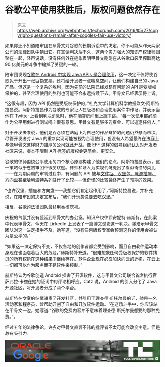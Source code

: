 # 谷歌公平使用获胜后，版权问题依然存在

> 原文：<https://web.archive.org/web/https://techcrunch.com/2016/05/27/copyright-questions-remain-after-googles-fair-use-victory/>

如果你还不知道陪审团在甲骨文对谷歌的长期诉讼中的决定，你不可能从昨天两家公司的法律团队中猜出它。在宣读判决后不久，这两个实力强大的知识产权律师团聚在一起，轻声说话，没有任何外在迹象表明甲骨文刚刚在从谷歌口袋里榨取高达 90 亿美元的斗争中输掉了关键的一轮。

陪审团发现[谷歌在 Android 中实现 Java APIs 是合理使用](https://web.archive.org/web/20221207191917/https://beta.techcrunch.com/2016/05/26/jury-finds-googles-implementation-of-java-in-android-was-fair-use/)，这一决定不仅将使谷歌免于开出一张巨额支票，还将给开发者一点喘息空间，让他们构建自己的 Java 产品。但这是一个复杂的胜利，因为先前的法院已经发现有问题的 API 是受版权保护的，甚至合理使用的胜利也可能不会永远持续下去。甲骨文已经表示将上诉。

“这很有趣，因为 API 仍然是受版权保护的，”杜克大学计算机科学教授欧文·阿斯特拉昌说。阿斯特拉昌作为谷歌的专家证人在版权和合理使用案件中作证，并表示当他在 Twitter 上看到判决消息时，他在酒店房间里上蹿下跳。“每一次使用都必须作为公平用例进行测试吗？很有意思。甲骨文有足够多的资金，可以追逐任何人。”

对于开发者来说，他们是否必须在法庭上为自己的作品辩护的问题仍然悬而未决。尽管开发者对 Java 的重新实现可能被视为合理使用，但没有人希望最终在法庭上与像甲骨文这样财力雄厚的公司就此开战。像 EFF 这样的倡导组织[认为](https://web.archive.org/web/20221207191917/https://www.eff.org/deeplinks/2016/05/eff-applauds-jury-verdict-favor-fair-use-oracle-v-google)对开发者社区来说，根本不限制 API 标签的版权会更简单、更安全。

谷歌的律师围绕公平使用的四个核心原则构建了他们的论点，阿斯特拉昌表示，这一策略似乎在陪审团中很受欢迎。律师和证人为实现代码提出了看似奇怪的类比——在为期两周的审判过程中，有问题的 API 被与[文件柜、汉堡包、电源插座、方向盘甚至哈利波特系列](https://web.archive.org/web/20221207191917/https://beta.techcrunch.com/2016/05/23/google-and-oracle-present-closing-arguments-in-battle-over-java/)进行了比较——但奇怪的比较最终产生了预期的效果。

“也许汉堡、插座和方向盘——我想它们肯定起作用了，”阿斯特拉昌说，并补充说，在陪审团的决定宣布后，“我们开玩笑说要去吃汉堡。”

相反，谷歌的法律团队最终用香槟庆祝。

庆祝的气氛并没有蔓延到甲骨文的办公室。知识产权律师安妮特·赫斯特，在此案中代表甲骨文，今天在 LinkedIn 上发表了一篇博文谴责这一判决。她暗示甲骨文团队对这一决定措手不及，她写道，“没有任何版权专家会预测这样的使用会被认为是公平的。”

“如果这一决定保持不变，不仅各地的创作者都会受到影响，而且自由软件运动本身现在也面临着巨大的危险，”赫斯特补充道。“很难想象任何受版权保护的软件拷贝的所有权能在这种结果下继续存在。软件企业现在必须加快向云的迁移，在云上一切都可以作为服务而不是软件来控制。”

赫斯特认为谷歌创造 Android 损害了开源软件，这与甲骨文公司联合首席执行官萨弗拉·卡兹在她的证词中的评论相呼应。Catz 说，Android 的引入分化了 Java 开源社区，将开发者分成了两个平台。

赫斯特在文章的结尾谴责了开发社区，并引用了理查德·斯托尔曼的话，他是一名活动家和程序员，曾帮助开创了自由和开放软件运动。“在这场斗争中，你应该站在甲骨文一边。她写道:“谷歌的免费内容并不意味着理查德·斯托尔曼想要的那种免费。”。

经过五年的法律争论，许多对甲骨文直言不讳的批评者不太可能会改变主意。但是总有吸引力。

[![](img/4861b04d3f2b497cf91ab9f787a27fca.png)](https://web.archive.org/web/20221207191917/https://beta.techcrunch.com/tag/oracle-v-google/)